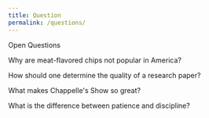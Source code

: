 ```yaml
---
title: Question
permalink: /questions/
---
```


<div class = "bookContainer">
	Open Questions

<div class = "bookContainer">
<p>Why are meat-flavored chips not popular in America?</p>
<p>How should one determine the quality of a research paper?</p>
<p>What makes Chappelle's Show so great?</p>
<p>What is the difference between patience and discipline?</p>
</div>